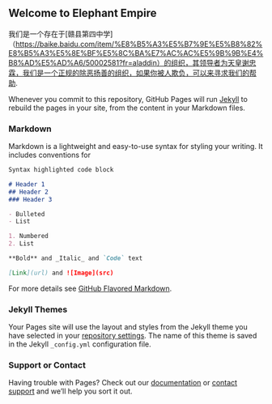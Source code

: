 ## Welcome to Elephant Empire
我们是一个存在于[赣县第四中学]（https://baike.baidu.com/item/%E8%B5%A3%E5%B7%9E%E5%B8%82%E8%B5%A3%E5%8E%BF%E5%8C%BA%E7%AC%AC%E5%9B%9B%E4%B8%AD%E5%AD%A6/50002581?fr=aladdin）的组织，其领导者为天皇谢忠霖，我们是一个正规的除恶扬善的组织，如果你被人欺负，可以来寻求我们的帮助.

Whenever you commit to this repository, GitHub Pages will run [Jekyll](https://jekyllrb.com/) to rebuild the pages in your site, from the content in your Markdown files.

### Markdown

Markdown is a lightweight and easy-to-use syntax for styling your writing. It includes conventions for

```markdown
Syntax highlighted code block

# Header 1
## Header 2
### Header 3

- Bulleted
- List

1. Numbered
2. List

**Bold** and _Italic_ and `Code` text

[Link](url) and ![Image](src)
```

For more details see [GitHub Flavored Markdown](https://guides.github.com/features/mastering-markdown/).

### Jekyll Themes

Your Pages site will use the layout and styles from the Jekyll theme you have selected in your [repository settings](https://github.com/DaXiangNB/DaXiangNB.github.io/settings/pages). The name of this theme is saved in the Jekyll `_config.yml` configuration file.

### Support or Contact

Having trouble with Pages? Check out our [documentation](https://docs.github.com/categories/github-pages-basics/) or [contact support](https://support.github.com/contact) and we’ll help you sort it out.
